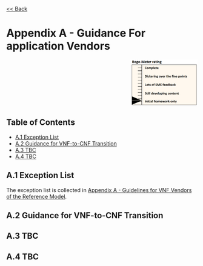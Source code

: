 [<< Back](../../kubernetes)
# Appendix A - Guidance For application Vendors
<p align="right"><img src="../figures/bogo_ifo.png" alt="scope" title="Scope" width="35%"/></p>

## Table of Contents

* [A.1 Exception List](#A.1)
* [A.2 Guidance for VNF-to-CNF Transition](#A.2)
* [A.3 TBC](#A.3)
* [A.4 TBC](#A.4)

<a name="A.1"></a>
## A.1 Exception List

The exception list is collected in [Appendix A - Guidelines for VNF Vendors of the Reference Model](../../../ref_model/chapters/appendix-a.md#A.3).

<a name="A.2"></a>
## A.2 Guidance for VNF-to-CNF Transition

<a name="A.3"></a>
## A.3 TBC

<a name="A.4"></a>
## A.4 TBC
